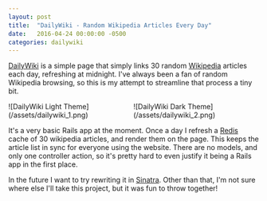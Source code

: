 ```yaml
---
layout: post
title:  "DailyWiki - Random Wikipedia Articles Every Day"
date:   2016-04-24 00:00:00 -0500
categories: dailywiki
---
```


[DailyWiki](https://fierce-reaches-42697.herokuapp.com/) is a simple page that simply links 30 random [Wikipedia](https://en.wikipedia.org) articles each day, refreshing at midnight. I've always been a fan of random Wikipedia browsing, so this is my attempt to streamline that process a tiny bit.

<div class='image-container' style='width:49%;display:inline-block;'>
![DailyWiki Light Theme](/assets/dailywiki_1.png)
</div>
<div class='image-container' style='width:49%;display:inline-block;'>
![DailyWiki Dark Theme](/assets/dailywiki_2.png)
</div>

It's a very basic Rails app at the moment. Once a day I refresh a [Redis](http://redis.io/) cache of 30 wikipedia articles, and render them on the page. This keeps the article list in sync for everyone using the website. There are no models, and only one controller action, so it's pretty hard to even justify it being a Rails app in the first place. 

In the future I want to try rewriting it in [Sinatra](http://www.sinatrarb.com/intro.html). Other than that, I'm not sure where else I'll take this project, but it was fun to throw together!
